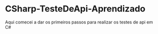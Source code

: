 # CSharp-TesteDeApi-Aprendizado
Aqui comecei a dar os primeiros passos para realizar os testes de api em C#
